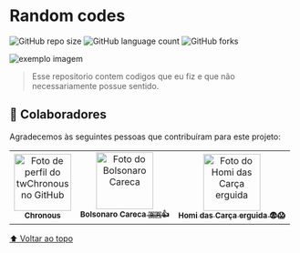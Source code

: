 # Random codes

![GitHub repo size](https://img.shields.io/github/repo-size/iuricode/README-template?style=for-the-badge)
![GitHub language count](https://img.shields.io/github/languages/count/iuricode/README-template?style=for-the-badge)
![GitHub forks](https://img.shields.io/github/forks/iuricode/README-template?style=for-the-badge)


<img src="exemplo-image.png" alt="exemplo imagem">

> Esse repositorio contem codigos que eu fiz e que não necessariamente possue sentido.

## 🤝 Colaboradores

Agradecemos às seguintes pessoas que contribuíram para este projeto:

<table>
  <tr>
    <td align="center">
      <a href="#">
        <img src="https://github.com/twChronous.png" width="100px;" alt="Foto de perfil do twChronous no GitHub"/><br>
        <sub>
          <b>Chronous</b>
        </sub>
      </a>
    </td>
    <td align="center">
      <a href="#">
        <img src="https://media.discordapp.net/attachments/816450123210948649/886233047509393428/by85rtperea61.png?width=469&height=289" width="100px;" alt="Foto do Bolsonaro Careca"/><br>
        <sub>
          <b>Bolsonaro Careca 🇧🇷👍</b>
        </sub>
      </a>
    </td>
    <td align="center">
      <a href="#">
        <img src="https://media.discordapp.net/attachments/878837627757940770/886233762734686238/9ebbe4477360ee0fc489eaf01c5b8ed8c78c657986117dc5e6fb73edf6026129_1.png?width=468&height=478" width="100px;" alt="Foto do Homi das Carça erguida"/><br>
        <sub>
          <b>Homi das Carça erguida 😨😱</b>
        </sub>
      </a>
    </td>
  </tr>
</table>

[⬆ Voltar ao topo](#Random)<br>